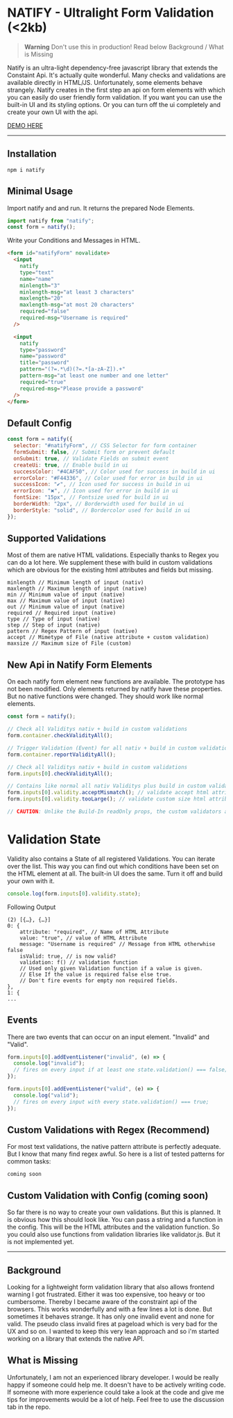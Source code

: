 # NATIFY - Ultralight Form Validation (<2kb)

> **Warning**
> Don't use this in production! Read below Background / What is Missing

Natify is an ultra-light dependency-free javascript library that extends the Constaint Api. It's actually quite wonderful. Many checks and validations are available directly in HTML/JS. Unfortunately, some elements behave strangely. Natify creates in the first step an api on form elements with which you can easily do user friendly form validation. If you want you can use the built-in UI and its styling options. Or you can turn off the ui completely and create your own UI with the api.

[DEMO HERE](https://natifydemo.netlify.app/demo/example.html)

---

## Installation

`npm i natify`

## Minimal Usage

Import natify and and run. It returns the prepared Node Elements.

```js
import natify from "natify";
const form = natify();
```

Write your Conditions and Messages in HTML.

```html
<form id="natifyForm" novalidate>
  <input
    natify
    type="text"
    name="name"
    minlength="3"
    minlength-msg="at least 3 characters"
    maxlength="20"
    maxlength-msg="at most 20 characters"
    required="false"
    required-msg="Username is required"
  />

  <input
    natify
    type="password"
    name="password"
    title="password"
    pattern="(?=.*\d)(?=.*[a-zA-Z]).+"
    pattern-msg="at least one number and one letter"
    required="true"
    required-msg="Please provide a password"
  />
</form>
```

## Default Config

```js
const form = natify({
  selector: "#natifyForm", // CSS Selector for form container
  formSubmit: false, // Submit form or prevent default
  onSubmit: true, // Validate Fields on submit event
  createUi: true, // Enable build in ui
  successColor: "#4CAF50", // Color used for success in build in ui
  errorColor: "#F44336", // Color used for error in build in ui
  successIcon: "✔", // Icon used for success in build in ui
  errorIcon: "🞭", // Icon used for error in build in ui
  fontSize: "15px", // Fontsize used for build in ui
  borderWidth: "2px", // Borderwidth used for build in ui
  borderStyle: "solid", // Bordercolor used for build in ui
});
```

## Supported Validations

Most of them are native HTML validations. Especially thanks to Regex you can do a lot here. We supplement these with build in custom validations which are obvious for the existing html attributes and fields but missing.

```
minlength // Minimum length of input (nativ)
maxlength // Maximum length of input (native)
min // Minimum value of input (native)
max // Maximum value of input (native)
out // Minimum value of input (native)
required // Required input (native)
type // Type of input (native)
step // Step of input (native)
pattern // Regex Pattern of input (native)
accept // Mimetype of File (native attribute + custom validation)
maxsize // Maximum size of File (custom)
```

## New Api in Natify Form Elements

On each natify form element new functions are available. The prototype has not been modified. Only elements returned by natify have these properties. But no native functions were changed. They should work like normal elements.

```js
const form = natify();

// Check all Validitys nativ + build in custom validations
form.container.checkValidityAll();

// Trigger Validation (Event) for all nativ + build in custom validations
form.container.reportValidityAll();

// Check all Validitys nativ + build in custom validations
form.inputs[0].checkValidityAll();

// Contains like normal all nativ Validitys plus build in custom validations
form.inputs[0].validity.acceptMismatch(); // validate accept html attribute (mime)
form.inputs[0].validity.tooLarge(); // validate custom size html attribute (bytes)

// CAUTION: Unlike the Build-In readOnly props, the custom validators are functions. So they have to be called.
```

# Validation State

Validity also contains a State of all registered Validations. You can iterate over the list. This way you can find out which conditions have been set on the HTML element at all. The built-in UI does the same. Turn it off and build your own with it.

```js
console.log(form.inputs[0].validity.state);
```

Following Output

```
(2) [{…}, {…}]
0: {
    attribute: "required", // Name of HTML Attribute
    value: "true", // value of HTML Attribute
    message: "Username is required" // Message from HTML otherwhise false
    isValid: true, // is now valid?
    validation: f() // validation function
    // Used only given Validation function if a value is given.
    // Else If the value is required false else true.
    // Don't fire events for empty non required fields.
},
1: {
...
```

## Events

There are two events that can occur on an input element. "Invalid" and "Valid".

```js
form.inputs[0].addEventListener("invalid", (e) => {
  console.log("invalid");
  // fires on every input if at least one state.validation() === false;
});

form.inputs[0].addEventListener("valid", (e) => {
  console.log("valid");
  // fires on every input with every state.validation() === true;
});
```

## Custom Validations with Regex (Recommend)

For most text validations, the native pattern attribute is perfectly adequate. But I know that many find regex awful. So here is a list of tested patterns for common tasks:

```
coming soon
```

## Custom Validation with Config (coming soon)

So far there is no way to create your own validations. But this is planned. It is obvious how this should look like. You can pass a string and a function in the config. This will be the HTML attributes and the validation function. So you could also use functions from validation libraries like validator.js. But it is not implemented yet.

---

## Background

Looking for a lightweight form validation library that also allows frontend warning I got frustrated. Either it was too expensive, too heavy or too cumbersome. Thereby I became aware of the constraint api of the browsers. This works wonderfully and with a few lines a lot is done. But sometimes it behaves strange. It has only one invalid event and none for valid. The pseudo class invalid fires at pageload which is very bad for the UX and so on. I wanted to keep this very lean approach and so i'm started working on a library that extends the native API.

## What is Missing

Unfortunately, I am not an experienced library developer. I would be really happy if someone could help me. It doesn't have to be actively writing code. If someone with more experience could take a look at the code and give me tips for improvements would be a lot of help. Feel free to use the discussion tab in the repo.
